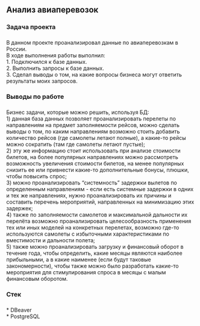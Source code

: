 <h2 align="left">Анализ авиаперевозок</h2>

###

<h3 align="left">Задача проекта</h3>

###

<p align="left">В данном проекте проанализировал данные по авиаперевозкам в России.<br>В ходе выполнения работы выполнил:<br>1. Подключился к базе данных.<br>2. Выполнить запросы к базе данных.<br>3. Сделал выводы о том, на какие вопросы бизнеса могут ответить результаты моих запросов.</p>

###

<h3 align="left">Выводы по работе</h3>

###

<p align="left">Бизнес задачи, которые можно решить, используя БД:<br>1) данная база данных позволяет проанализировать перелеты по направлениям на предмет заполняемости рейсов, можно сделать выводы о том, по каким направлениям возможно стоить добавить количество рейсов (где самолеты летают полные), а какие-то рейсы можно сократить (там где самолеты летают пустые);<br>2) эту же информацию стоит использовать при анализе стоимости билетов, на более популярных направлениях можно рассмотреть возможность увеличения стоимости билетов, на менее популярных снизить ее или привнести какие-то дополнительные бонусы, плюшки, чтобы повысить спрос;<br>3) можно проанализировать “системность” задержки вылетов по определенным направлениям - если есть системные задержки в одних и тех же направлениях, нужно проанализировать их причины и составить перечень мероприятий, направленных на минимизацию этих задержек;<br>4) также по заполняемости самолетов и максимальной дальности их перелёта возможно проанализировать целесообразность применения тех или иных моделей на конкретных перелетах, возможно где-то используются самолеты с избыточными характеристиками по вместимости и дальности полета;<br>5) также можно проанализировать загрузку и финансовый оборот в течение года, чтобы определить, какие месяцы являются наиболее прибыльными, а в какие наименее (если будут таковые закономерности), чтобы также можно было разработать какие-то мероприятия для стимулирования спроса в месяцы с малым финансовым оборотом.</p>

###

<h3 align="left">Стек</h3>

###

<p align="left">* DBeaver<br>* PostgreSQL</p>

###
